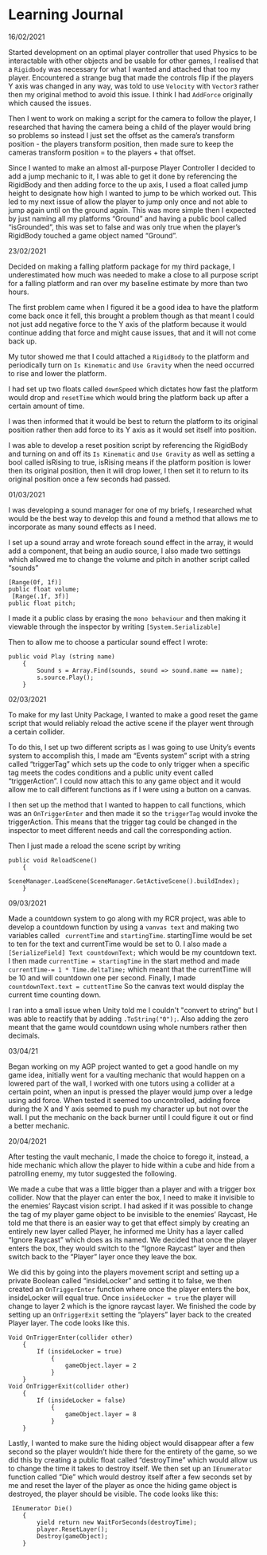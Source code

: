 # Learning Journal

16/02/2021

Started development on an optimal player controller that used Physics to be interactable with other objects and be usable for other games, I realised that a `Rigidbody` was necessary for what I wanted and attached that too my player. Encountered a strange bug that made the controls flip if the players Y axis was changed in any way, was told to use `Velocity` with `Vector3` rather then my original method to avoid this issue. I think I had `AddForce` originally which caused the issues. 

Then I went to work on making a script for the camera to follow the player, I researched that having the camera being a child of the player would bring so problems so instead I just set the offset as the camera’s transform position - the players transform position, then made sure to keep the cameras transform position = to the players + that offset.

Since I wanted to make an almost all-purpose Player Controller I decided to add a jump mechanic to it, I was able to get it done by referencing the RigidBody and then adding force to the up axis, I used a float called jump height to designate how high I wanted to jump to be which worked out.
This led to my next issue of allow the player to jump only once and not able to jump again until on the ground again. 
This was more simple then I expected by just naming all my platforms “Ground” and having a public bool called “isGrounded”, this was set to false and was only true when the player’s RigidBody touched a game object named “Ground”.

23/02/2021

Decided on making a falling platform package for my third package, I underestimated how much was needed to make a close to all purpose script for a falling platform and ran over my baseline estimate by more than two hours.

The first problem came when I figured it be a good idea to have the platform come back once it fell, this brought a problem though as that meant I could not just add negative force to the Y axis of the platform because it would continue adding that force and might cause issues, that and it will not come back up. 

My tutor showed me that I could attached a `RigidBody` to the platform and periodically turn on `Is Kinematic` and `Use Gravity` when the need occurred to rise and lower the platform.

I had set up two floats called `downSpeed` which dictates how fast the platform would drop and `resetTime` which would bring the platform back up after a certain amount of time. 

I was then informed that it would be best to return the platform to its original position rather then add force to its Y axis as it would set itself into position.

I was able to develop a reset position script by referencing the RigidBody and turning on and off its `Is Kinematic` and `Use Gravity` as well as setting a bool called isRising to true, isRising means if the platform position is lower then its original position, then it will drop lower, I then set it to return to its original position once a few seconds had passed. 


01/03/2021

I was developing a sound manager for one of my briefs, I researched what would be the best way to develop this and found a method that allows me to incorporate as many sound effects as I need. 

I set up a sound array and wrote foreach sound effect in the array, it would add a component, that being an audio source, I also made two settings which allowed me to change the volume and pitch in another script called “sounds”
```
[Range(0f, 1f)]
public float volume;
 [Range(.1f, 3f)]
public float pitch;
```

I made it a public class by erasing the `mono behaviour` and then making it viewable through the inspector by writing `[System.Serializable]`

Then to allow me to choose a particular sound effect I wrote:
```
public void Play (string name)
    {
        Sound s = Array.Find(sounds, sound => sound.name == name);
        s.source.Play();
    }
```

02/03/2021

To make for my last Unity Package, I wanted to make a good reset the game script that would reliably reload the active scene if the player went through a certain collider.

To do this, I set up two different scripts as I was going to use Unity’s events system to accomplish this, I made am “Events system” script with a string called “triggerTag” which sets up the code to only trigger when a specific tag meets the codes conditions and a public unity event called “triggerAction”. I could now attach this to any game object and it would allow me to call different functions as if I were using a button on a canvas.

I then set up the method that I wanted to happen to call functions, which was an `OnTriggerEnter` and then made it so the `triggerTag` would invoke the triggerAction. This means that the trigger tag could be changed in the inspector to meet different needs and call the corresponding action.

Then I just made a reload the scene script by writing
```
public void ReloadScene()
    {
        SceneManager.LoadScene(SceneManager.GetActiveScene().buildIndex);
    }
```

09/03/2021

Made a countdown system to go along with my RCR project, was able to develop a countdown function by using a `vanvas text` and making two variables called ` currentTime` and `startingTime`. startingTime would be set to ten for the text and currentTime would be set to 0. I also made a `[SerializeField] Text countdownText;` which would be my countdown text.
I then made `currentTime = startingTime` in the start method and made `currentTime-= 1 * Time.deltaTime;` which meant that the currentTime will be 10 and will countdown one per second. Finally, I made `countdownText.text = cuttentTime` So the canvas text would display the current time counting down.

I ran into a small issue when Unity told me I couldn't "convert to string" but I was able to reactify that by adding `.ToString("0");`. Also adding the zero meant that the game would countdown using whole numbers rather then decimals.


03/04/21

Began working on my AGP project wanted to get a good handle on my game idea, initially went for a vaulting mechanic that would happen on a lowered part of the wall, I worked with one tutors using a collider at a certain point, when an input is pressed the player would jump over a ledge using add force. When tested it seemed too uncontrolled, adding force during the X and Y axis seemed to push my character up but not over the wall. I put the mechanic on the back burner until I could figure it out or find a better mechanic.

20/04/2021

After testing the vault mechanic, I made the choice to forego it, instead, a hide mechanic which allow the player to hide within a cube and hide from a patrolling enemy, my tutor suggested the following.

We made a cube that was a little bigger than a player and with a trigger box collider. Now that the player can enter the box, I need to make it invisible to the enemies’ Raycast vision script. I had asked if it was possible to change the tag of my player game object to be invisible to the enemies’ Raycast, He told me that there is an easier way to get that effect simply by creating an entirely new layer called Player, he informed me Unity has a layer called “Ignore Raycast” which does as its named. We decided that once the player enters the box, they would switch to the “Ignore Raycast” layer and then switch back to the “Player” layer once they leave the box. 

We did this by going into the players movement script and setting up a private Boolean called “insideLocker” and setting it to false, we then created an `OnTriggerEnter` function where once the player enters the box, insideLocker will equal true. Once `insideLocker = true` the player will change to layer 2 which is the ignore raycast layer. We finished the code by setting up an `OnTriggerExit` setting the “players” layer back to the created Player layer. The code looks like this.

```
Void OnTriggerEnter(collider other)
	{
		If (insideLocker = true)
			{
				gameObject.layer = 2
			}
	}
Void OnTriggerExit(collider other)
	{
		If (insideLocker = false)
			{
				gameObject.layer = 8
			}
	}

```

Lastly, I wanted to make sure the hiding object would disappear after a few second so the player wouldn’t hide there for the entirety of the game, so we did this by creating a public float called “destroyTime” which would allow us to change the time it takes to destroy itself.
We then set up an `IEnumerator` function called “Die” which would destroy itself after a few seconds set by me and reset the layer of the player as once the hiding game object is destroyed, the player should be visible. The code looks like this:

```
 IEnumerator Die()
    {
        yield return new WaitForSeconds(destroyTime);
        player.ResetLayer();
        Destroy(gameObject);
    }
```
